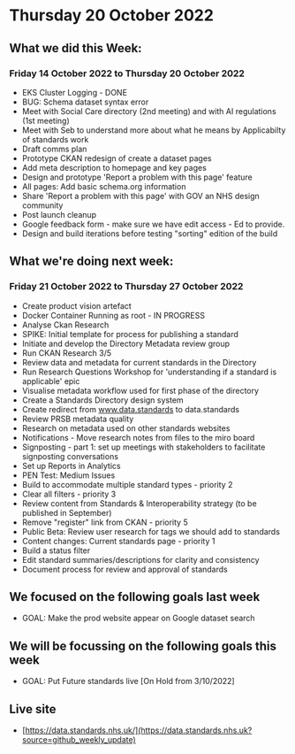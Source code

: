 # Thursday 20 October 2022

## What we did this Week:
### Friday 14 October 2022 to Thursday 20 October 2022

* EKS Cluster Logging - DONE
* BUG: Schema dataset syntax error
* Meet with Social Care directory (2nd meeting) and with AI regulations (1st meeting)
* Meet with Seb to understand more about what he means by Applicabilty of standards work
* Draft comms plan
* Prototype CKAN redesign of create a dataset pages
* Add meta description to homepage and key pages
* Design and prototype 'Report a problem with this page' feature
* All pages: Add basic schema.org information
* Share 'Report a problem with this page' with GOV an NHS design community
* Post launch cleanup
* Google feedback form - make sure we have edit access - Ed to provide.
* Design and build iterations before testing "sorting" edition of the build


## What we're doing next week:
### Friday 21 October 2022 to Thursday 27 October 2022

* Create product vision artefact
* Docker Container Running as root - IN PROGRESS
* Analyse Ckan Research
* SPIKE: Initial template for process for publishing a standard
* Initiate and develop the Directory Metadata review group
* Run CKAN Research 3/5
* Review data and metadata for current standards in the Directory
* Run Research Questions Workshop for 'understanding if a standard is applicable' epic
* Visualise metadata workflow used for first phase of the directory
* Create a Standards Directory design system
* Create redirect from www.data.standards to data.standards
* Review PRSB metadata quality
* Research on metadata used on other standards websites
* Notifications - Move research notes from files to the miro board
* Signposting - part 1: set up meetings with stakeholders to facilitate signposting conversations
* Set up Reports in Analytics
* PEN Test: Medium Issues
* Build to accommodate multiple standard types - priority 2
* Clear all filters  - priority 3
* Review content from Standards & Interoperability strategy (to be published in September)
* Remove "register" link from CKAN  - priority 5
* Public Beta: Review user research for tags we should add to standards
* Content changes: Current standards page - priority 1
* Build a status filter
* Edit standard summaries/descriptions for clarity and consistency
* Document process for review and approval of standards


## We focused on the following goals last week

* GOAL: Make the prod website appear on Google dataset search


## We will be focussing on the following goals this week

* GOAL: Put Future standards live [On Hold from 3/10/2022]


## Live site  
* [https://data.standards.nhs.uk/](https://data.standards.nhs.uk?source=github_weekly_update)


